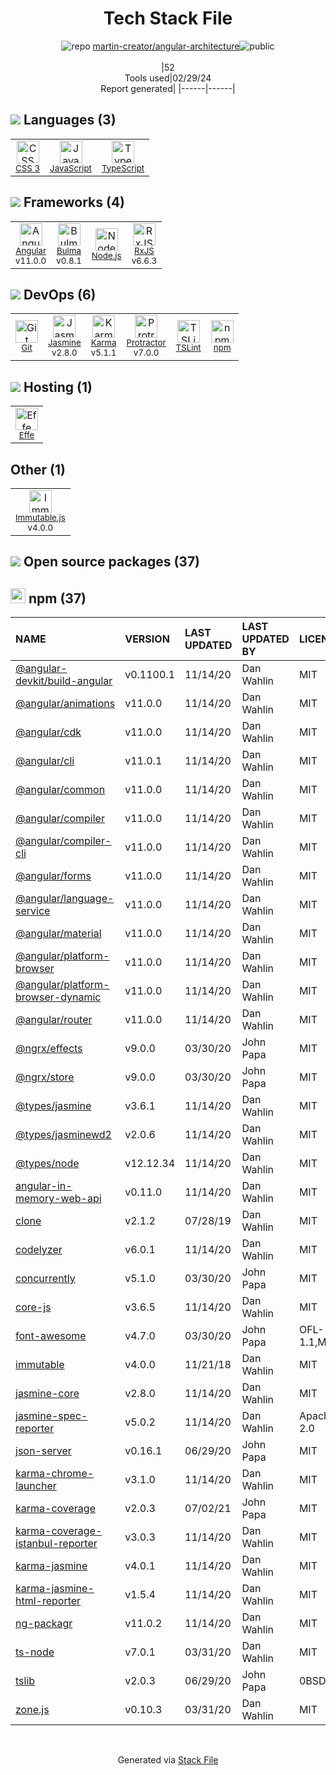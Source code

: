 <!--
&lt;--- Readme.md Snippet without images Start ---&gt;
## Tech Stack
martin-creator/angular-architecture is built on the following main stack:

- [JavaScript](https://developer.mozilla.org/en-US/docs/Web/JavaScript) – Languages
- [TypeScript](http://www.typescriptlang.org) – Languages
- [Angular](https://angular.io) – Javascript MVC Frameworks
- [Bulma](http://bulma.io/) – Front-End Frameworks
- [Node.js](http://nodejs.org/) – Frameworks (Full Stack)
- [RxJS](http://reactivex.io/rxjs/) – Concurrency Frameworks
- [Jasmine](http://jasmine.github.io/) – Javascript Testing Framework
- [Karma](http://karma-runner.github.io/) – Browser Testing
- [Protractor](http://angular.github.io/protractor) – Javascript Testing Framework
- [TSLint](https://github.com/palantir/tslint) – Code Review
- [Effe](http://redbeardlab.github.io/2016/03/05/effe.html) – Serverless / Task Processing
- [Immutable.js](http://facebook.github.io/immutable-js/) – Javascript Utilities & Libraries

Full tech stack [here](/techstack.md)

&lt;--- Readme.md Snippet without images End ---&gt;

&lt;--- Readme.md Snippet with images Start ---&gt;
## Tech Stack
martin-creator/angular-architecture is built on the following main stack:

- <img width='25' height='25' src='https://img.stackshare.io/service/1209/javascript.jpeg' alt='JavaScript'/> [JavaScript](https://developer.mozilla.org/en-US/docs/Web/JavaScript) – Languages
- <img width='25' height='25' src='https://img.stackshare.io/service/1612/bynNY5dJ.jpg' alt='TypeScript'/> [TypeScript](http://www.typescriptlang.org) – Languages
- <img width='25' height='25' src='https://img.stackshare.io/service/3745/cb8U-gL6_400x400.jpg' alt='Angular'/> [Angular](https://angular.io) – Javascript MVC Frameworks
- <img width='25' height='25' src='https://img.stackshare.io/service/5204/bulma-logo.png' alt='Bulma'/> [Bulma](http://bulma.io/) – Front-End Frameworks
- <img width='25' height='25' src='https://img.stackshare.io/service/1011/n1JRsFeB_400x400.png' alt='Node.js'/> [Node.js](http://nodejs.org/) – Frameworks (Full Stack)
- <img width='25' height='25' src='https://img.stackshare.io/service/1796/984368.png' alt='RxJS'/> [RxJS](http://reactivex.io/rxjs/) – Concurrency Frameworks
- <img width='25' height='25' src='https://img.stackshare.io/service/831/7c0b595409af531b9cdeb07f8c513e8b.png' alt='Jasmine'/> [Jasmine](http://jasmine.github.io/) – Javascript Testing Framework
- <img width='25' height='25' src='https://img.stackshare.io/service/1420/TidYGd6a.png' alt='Karma'/> [Karma](http://karma-runner.github.io/) – Browser Testing
- <img width='25' height='25' src='https://img.stackshare.io/service/1754/protractor-logo1.png' alt='Protractor'/> [Protractor](http://angular.github.io/protractor) – Javascript Testing Framework
- <img width='25' height='25' src='https://img.stackshare.io/service/5561/303157.png' alt='TSLint'/> [TSLint](https://github.com/palantir/tslint) – Code Review
- <img width='25' height='25' src='https://img.stackshare.io/no-img-open-source.png' alt='Effe'/> [Effe](http://redbeardlab.github.io/2016/03/05/effe.html) – Serverless / Task Processing
- <img width='25' height='25' src='https://img.stackshare.io/no-img-open-source.png' alt='Immutable.js'/> [Immutable.js](http://facebook.github.io/immutable-js/) – Javascript Utilities & Libraries

Full tech stack [here](/techstack.md)

&lt;--- Readme.md Snippet with images End ---&gt;
-->
<div align="center">

# Tech Stack File
![](https://img.stackshare.io/repo.svg "repo") [martin-creator/angular-architecture](https://github.com/martin-creator/angular-architecture)![](https://img.stackshare.io/public_badge.svg "public")
<br/><br/>
|52<br/>Tools used|02/29/24 <br/>Report generated|
|------|------|
</div>

## <img src='https://img.stackshare.io/languages.svg'/> Languages (3)
<table><tr>
  <td align='center'>
  <img width='36' height='36' src='https://img.stackshare.io/service/6727/css.png' alt='CSS 3'>
  <br>
  <sub><a href="https://developer.mozilla.org/en-US/docs/Web/CSS/CSS3">CSS 3</a></sub>
  <br>
  <sub></sub>
</td>

<td align='center'>
  <img width='36' height='36' src='https://img.stackshare.io/service/1209/javascript.jpeg' alt='JavaScript'>
  <br>
  <sub><a href="https://developer.mozilla.org/en-US/docs/Web/JavaScript">JavaScript</a></sub>
  <br>
  <sub></sub>
</td>

<td align='center'>
  <img width='36' height='36' src='https://img.stackshare.io/service/1612/bynNY5dJ.jpg' alt='TypeScript'>
  <br>
  <sub><a href="http://www.typescriptlang.org">TypeScript</a></sub>
  <br>
  <sub></sub>
</td>

</tr>
</table>

## <img src='https://img.stackshare.io/frameworks.svg'/> Frameworks (4)
<table><tr>
  <td align='center'>
  <img width='36' height='36' src='https://img.stackshare.io/service/3745/cb8U-gL6_400x400.jpg' alt='Angular'>
  <br>
  <sub><a href="https://angular.io">Angular</a></sub>
  <br>
  <sub>v11.0.0</sub>
</td>

<td align='center'>
  <img width='36' height='36' src='https://img.stackshare.io/service/5204/bulma-logo.png' alt='Bulma'>
  <br>
  <sub><a href="http://bulma.io/">Bulma</a></sub>
  <br>
  <sub>v0.8.1</sub>
</td>

<td align='center'>
  <img width='36' height='36' src='https://img.stackshare.io/service/1011/n1JRsFeB_400x400.png' alt='Node.js'>
  <br>
  <sub><a href="http://nodejs.org/">Node.js</a></sub>
  <br>
  <sub></sub>
</td>

<td align='center'>
  <img width='36' height='36' src='https://img.stackshare.io/service/1796/984368.png' alt='RxJS'>
  <br>
  <sub><a href="http://reactivex.io/rxjs/">RxJS</a></sub>
  <br>
  <sub>v6.6.3</sub>
</td>

</tr>
</table>

## <img src='https://img.stackshare.io/devops.svg'/> DevOps (6)
<table><tr>
  <td align='center'>
  <img width='36' height='36' src='https://img.stackshare.io/service/1046/git.png' alt='Git'>
  <br>
  <sub><a href="http://git-scm.com/">Git</a></sub>
  <br>
  <sub></sub>
</td>

<td align='center'>
  <img width='36' height='36' src='https://img.stackshare.io/service/831/7c0b595409af531b9cdeb07f8c513e8b.png' alt='Jasmine'>
  <br>
  <sub><a href="http://jasmine.github.io/">Jasmine</a></sub>
  <br>
  <sub>v2.8.0</sub>
</td>

<td align='center'>
  <img width='36' height='36' src='https://img.stackshare.io/service/1420/TidYGd6a.png' alt='Karma'>
  <br>
  <sub><a href="http://karma-runner.github.io/">Karma</a></sub>
  <br>
  <sub>v5.1.1</sub>
</td>

<td align='center'>
  <img width='36' height='36' src='https://img.stackshare.io/service/1754/protractor-logo1.png' alt='Protractor'>
  <br>
  <sub><a href="http://angular.github.io/protractor">Protractor</a></sub>
  <br>
  <sub>v7.0.0</sub>
</td>

<td align='center'>
  <img width='36' height='36' src='https://img.stackshare.io/service/5561/303157.png' alt='TSLint'>
  <br>
  <sub><a href="https://github.com/palantir/tslint">TSLint</a></sub>
  <br>
  <sub></sub>
</td>

<td align='center'>
  <img width='36' height='36' src='https://img.stackshare.io/service/1120/lejvzrnlpb308aftn31u.png' alt='npm'>
  <br>
  <sub><a href="https://www.npmjs.com/">npm</a></sub>
  <br>
  <sub></sub>
</td>

</tr>
</table>

## <img src='https://img.stackshare.io/hosting.svg'/> Hosting (1)
<table><tr>
  <td align='center'>
  <img width='36' height='36' src='https://img.stackshare.io/no-img-open-source.png' alt='Effe'>
  <br>
  <sub><a href="http://redbeardlab.github.io/2016/03/05/effe.html">Effe</a></sub>
  <br>
  <sub></sub>
</td>

</tr>
</table>

## Other (1)
<table><tr>
  <td align='center'>
  <img width='36' height='36' src='https://img.stackshare.io/no-img-open-source.png' alt='Immutable.js'>
  <br>
  <sub><a href="http://facebook.github.io/immutable-js/">Immutable.js</a></sub>
  <br>
  <sub>v4.0.0</sub>
</td>

</tr>
</table>


## <img src='https://img.stackshare.io/group.svg' /> Open source packages (37)</h2>

## <img width='24' height='24' src='https://img.stackshare.io/service/1120/lejvzrnlpb308aftn31u.png'/> npm (37)

|NAME|VERSION|LAST UPDATED|LAST UPDATED BY|LICENSE|VULNERABILITIES|
|:------|:------|:------|:------|:------|:------|
|[@angular-devkit/build-angular](https://www.npmjs.com/@angular-devkit/build-angular)|v0.1100.1|11/14/20|Dan Wahlin |MIT|N/A|
|[@angular/animations](https://www.npmjs.com/@angular/animations)|v11.0.0|11/14/20|Dan Wahlin |MIT|N/A|
|[@angular/cdk](https://www.npmjs.com/@angular/cdk)|v11.0.0|11/14/20|Dan Wahlin |MIT|N/A|
|[@angular/cli](https://www.npmjs.com/@angular/cli)|v11.0.1|11/14/20|Dan Wahlin |MIT|N/A|
|[@angular/common](https://www.npmjs.com/@angular/common)|v11.0.0|11/14/20|Dan Wahlin |MIT|N/A|
|[@angular/compiler](https://www.npmjs.com/@angular/compiler)|v11.0.0|11/14/20|Dan Wahlin |MIT|N/A|
|[@angular/compiler-cli](https://www.npmjs.com/@angular/compiler-cli)|v11.0.0|11/14/20|Dan Wahlin |MIT|N/A|
|[@angular/forms](https://www.npmjs.com/@angular/forms)|v11.0.0|11/14/20|Dan Wahlin |MIT|N/A|
|[@angular/language-service](https://www.npmjs.com/@angular/language-service)|v11.0.0|11/14/20|Dan Wahlin |MIT|N/A|
|[@angular/material](https://www.npmjs.com/@angular/material)|v11.0.0|11/14/20|Dan Wahlin |MIT|N/A|
|[@angular/platform-browser](https://www.npmjs.com/@angular/platform-browser)|v11.0.0|11/14/20|Dan Wahlin |MIT|N/A|
|[@angular/platform-browser-dynamic](https://www.npmjs.com/@angular/platform-browser-dynamic)|v11.0.0|11/14/20|Dan Wahlin |MIT|N/A|
|[@angular/router](https://www.npmjs.com/@angular/router)|v11.0.0|11/14/20|Dan Wahlin |MIT|N/A|
|[@ngrx/effects](https://www.npmjs.com/@ngrx/effects)|v9.0.0|03/30/20|John Papa |MIT|N/A|
|[@ngrx/store](https://www.npmjs.com/@ngrx/store)|v9.0.0|03/30/20|John Papa |MIT|N/A|
|[@types/jasmine](https://www.npmjs.com/@types/jasmine)|v3.6.1|11/14/20|Dan Wahlin |MIT|N/A|
|[@types/jasminewd2](https://www.npmjs.com/@types/jasminewd2)|v2.0.6|11/14/20|Dan Wahlin |MIT|N/A|
|[@types/node](https://www.npmjs.com/@types/node)|v12.12.34|11/14/20|Dan Wahlin |MIT|N/A|
|[angular-in-memory-web-api](https://www.npmjs.com/angular-in-memory-web-api)|v0.11.0|11/14/20|Dan Wahlin |MIT|N/A|
|[clone](https://www.npmjs.com/clone)|v2.1.2|07/28/19|Dan Wahlin |MIT|N/A|
|[codelyzer](https://www.npmjs.com/codelyzer)|v6.0.1|11/14/20|Dan Wahlin |MIT|N/A|
|[concurrently](https://www.npmjs.com/concurrently)|v5.1.0|03/30/20|John Papa |MIT|N/A|
|[core-js](https://www.npmjs.com/core-js)|v3.6.5|11/14/20|Dan Wahlin |MIT|N/A|
|[font-awesome](https://www.npmjs.com/font-awesome)|v4.7.0|03/30/20|John Papa |OFL-1.1,MIT|N/A|
|[immutable](https://www.npmjs.com/immutable)|v4.0.0|11/21/18|Dan Wahlin |MIT|N/A|
|[jasmine-core](https://www.npmjs.com/jasmine-core)|v2.8.0|11/14/20|Dan Wahlin |MIT|N/A|
|[jasmine-spec-reporter](https://www.npmjs.com/jasmine-spec-reporter)|v5.0.2|11/14/20|Dan Wahlin |Apache-2.0|N/A|
|[json-server](https://www.npmjs.com/json-server)|v0.16.1|06/29/20|John Papa |MIT|N/A|
|[karma-chrome-launcher](https://www.npmjs.com/karma-chrome-launcher)|v3.1.0|11/14/20|Dan Wahlin |MIT|N/A|
|[karma-coverage](https://www.npmjs.com/karma-coverage)|v2.0.3|07/02/21|John Papa |MIT|N/A|
|[karma-coverage-istanbul-reporter](https://www.npmjs.com/karma-coverage-istanbul-reporter)|v3.0.3|11/14/20|Dan Wahlin |MIT|N/A|
|[karma-jasmine](https://www.npmjs.com/karma-jasmine)|v4.0.1|11/14/20|Dan Wahlin |MIT|N/A|
|[karma-jasmine-html-reporter](https://www.npmjs.com/karma-jasmine-html-reporter)|v1.5.4|11/14/20|Dan Wahlin |MIT|N/A|
|[ng-packagr](https://www.npmjs.com/ng-packagr)|v11.0.2|11/14/20|Dan Wahlin |MIT|N/A|
|[ts-node](https://www.npmjs.com/ts-node)|v7.0.1|03/31/20|Dan Wahlin |MIT|N/A|
|[tslib](https://www.npmjs.com/tslib)|v2.0.3|06/29/20|John Papa |0BSD|N/A|
|[zone.js](https://www.npmjs.com/zone.js)|v0.10.3|03/31/20|Dan Wahlin |MIT|N/A|

<br/>
<div align='center'>

Generated via [Stack File](https://github.com/marketplace/stack-file)
